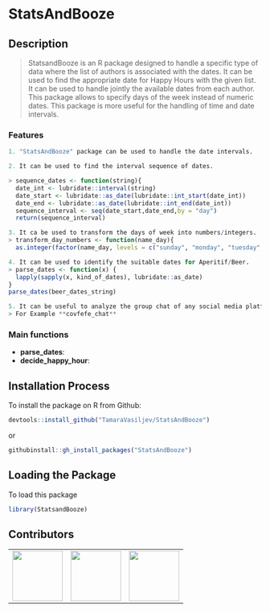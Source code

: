 # StatsAndBooze

## Description

> StatsandBooze is an R package designed to handle a specific type of data where the list of authors is associated with the dates. It can be used to find the appropriate date for Happy Hours with the given list. It can be used to handle jointly the available dates from each author. This package allows to specify days of the week instead of numeric dates. This package is more useful for the handling of time and date intervals.

### Features
``` r
1. "StatsAndBooze" package can be used to handle the date intervals.

2. It can be used to find the interval sequence of dates.

> sequence_dates <- function(string){
  date_int <- lubridate::interval(string)
  date_start <- lubridate::as_date(lubridate::int_start(date_int))
  date_end <- lubridate::as_date(lubridate::int_end(date_int))
  sequence_interval <- seq(date_start,date_end,by = "day")
  return(sequence_interval)

3. It ca be used to transform the days of week into numbers/integers.
> transform_day_numbers <- function(name_day){
  as.integer(factor(name_day, levels = c("sunday", "monday", "tuesday", "wednesday", "thursday", "friday", "saturday"), ordered = TRUE))

4. It can be used to identify the suitable dates for Aperitif/Beer.
> parse_dates <- function(x) {
  lapply(sapply(x, kind_of_dates), lubridate::as_date)
}
parse_dates(beer_dates_string)

5. It can be useful to analyze the group chat of any social media platform.
> For Example **covfefe_chat**
```

### Main functions

* **parse_dates**:
* **decide_happy_hour**:


## Installation Process

To install the package on R from Github:

``` r
devtools::install_github("TamaraVasiljev/StatsAndBooze")
```
or

``` r
githubinstall::gh_install_packages("StatsAndBooze")
```

## Loading the Package
To load this package

``` r
library(StatsandBooze)
```



## Contributors
<!-- ALL-CONTRIBUTORS-LIST:START - Do not remove or modify this section -->
<!-- prettier-ignore-start -->
<!-- markdownlint-disable -->

<table>
<tr>
<td align="center">
<a href="https://github.com/TamaraVasiljev">
<img src="https://avatars.githubusercontent.com/u/129077304?v=4" width="100px;" alt=""/>
</a><br>
</td>
<td align="center">
<a href="https://github.com/ValentinaZangirolami">
<img src="https://avatars.githubusercontent.com/u/78240304?v=4" width="100px;" alt=""/>
</a><br>
</td>
<td align="center">
<a href="https://github.com/MuhammadAmirSaeed66">
<img src="https://avatars.githubusercontent.com/u/129077378?v=4" width="100px;" alt=""/>
</a><br>
</td>
</tr>
</table>
